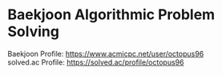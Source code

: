 # Baekjoon Algorithmic Problem Solving
  
Baekjoon Profile: https://www.acmicpc.net/user/octopus96  
solved.ac Profile: https://solved.ac/profile/octopus96  